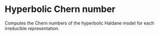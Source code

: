 # Hyperbolic Chern number
Computes the Chern numbers of the hyperbolic Haldane model for each irreducible representation.
